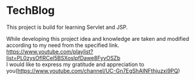 # TechBlog
This project is build for learning Servlet and JSP.

While developing this project idea and knowledge are taken and modified according to my need from the specified link.
https://www.youtube.com/playlist?list=PL0zysOflRCel5BSXoslpfDawe8FyyOSZb
<br>I would like to express my gratitude and appreciation to you(https://www.youtube.com/channel/UC-Gn7EgShAINFthjuzxi9PQ)
